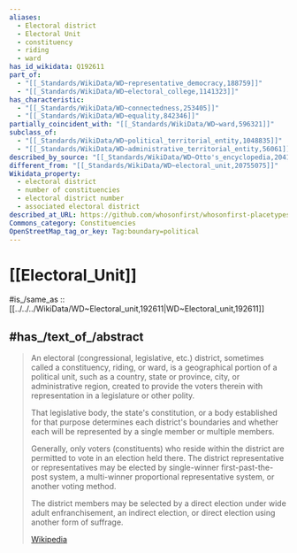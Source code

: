 ```yaml
---
aliases:
  - Electoral district
  - Electoral Unit
  - constituency
  - riding
  - ward
has_id_wikidata: Q192611
part_of:
  - "[[_Standards/WikiData/WD~representative_democracy,188759]]"
  - "[[_Standards/WikiData/WD~electoral_college,1141323]]"
has_characteristic:
  - "[[_Standards/WikiData/WD~connectedness,253405]]"
  - "[[_Standards/WikiData/WD~equality,842346]]"
partially_coincident_with: "[[_Standards/WikiData/WD~ward,596321]]"
subclass_of:
  - "[[_Standards/WikiData/WD~political_territorial_entity,1048835]]"
  - "[[_Standards/WikiData/WD~administrative_territorial_entity,56061]]"
described_by_source: "[[_Standards/WikiData/WD~Otto's_encyclopedia,2041543]]"
different_from: "[[_Standards/WikiData/WD~electoral_unit,20755075]]"
Wikidata_property:
  - electoral district
  - number of constituencies
  - electoral district number
  - associated electoral district
described_at_URL: https://github.com/whosonfirst/whosonfirst-placetypes#constituency
Commons_category: Constituencies
OpenStreetMap_tag_or_key: Tag:boundary=political
---
```


# [[Electoral_Unit]] 

#is_/same_as :: [[../../../WikiData/WD~Electoral_unit,192611|WD~Electoral_unit,192611]] 

## #has_/text_of_/abstract 

> An electoral (congressional, legislative, etc.) district, sometimes called a constituency, riding, or ward, 
> is a geographical portion of a political unit, such as a country, state or province, city, or administrative region, 
> created to provide the voters therein with representation in a legislature or other polity. 
> 
> That legislative body, the state's constitution, or a body established for that purpose 
> determines each district's boundaries 
> and whether each will be represented by a single member or multiple members. 
> 
> Generally, only voters (constituents) who reside within the district are permitted to vote in an election held there. 
> The district representative or representatives may be elected by single-winner 
> first-past-the-post system, a multi-winner proportional representative system, 
> or another voting method. 
>
> The district members may be selected by a direct election under wide adult enfranchisement, 
> an indirect election, or direct election using another form of suffrage.
>
> [Wikipedia](https://en.wikipedia.org/wiki/Electoral%20district) 




